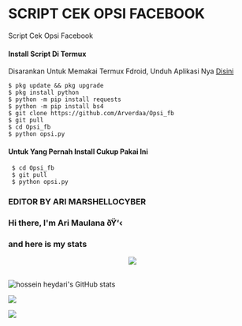 

# SCRIPT CEK OPSI FACEBOOK
Script Cek Opsi Facebook

#### Install Script Di Termux
 Disarankan Untuk Memakai Termux Fdroid, Unduh Aplikasi Nya [Disini](https://f-droid.org/repo/com.termux_118.apk)
 ```
 $ pkg update && pkg upgrade
 $ pkg install python
 $ python -m pip install requests
 $ python -m pip install bs4
 $ git clone https://github.com/Arverdaa/Opsi_fb
 $ git pull
 $ cd Opsi_fb
 $ python opsi.py
 ```
#### Untuk Yang Pernah Install Cukup Pakai Ini
 ```
  $ cd Opsi_fb
  $ git pull
  $ python opsi.py
 ```
 ### EDITOR BY ARI MARSHELLOCYBER


### Hi there, I'm Ari Maulana ðŸ‘‹



### and here is my stats

<p align="center"><img src="https://www.codewars.com/users/ARVERDAA/badges/large"/><br /><br />

  <img src="https://github-readme-stats.vercel.app/api?username=ARVERDAA&show_icons=true&include_all_commits=true&theme=monokai" alt="hossein heydari's GitHub stats" /><br />

  <img src="https://github-readme-streak-stats.herokuapp.com/?user=ARVERDAA&theme=monokai"/>

  <img src="https://github-readme-stats.vercel.app/api/top-langs/?username=ARVERDAA&layout=compact&theme=monokai&langs_count=12"/><br />

</p>



<!--

**Lucif3rArvee/Verdaa808** is a âœ¨ _special_ âœ¨ repository because its `README.md` (this file) appears on your GitHub profile.



Here are some ideas to get you started:



- ðŸ”­ Iâ€™m currently working on ...

- ðŸŒ± Iâ€™m currently learning ...

- ðŸ‘¯ Iâ€™m looking to collaborate on ...

- ðŸ¤” Iâ€™m looking for help with ...

- ðŸ’¬ Ask me about ...

- ðŸ“« How to reach me: ...

- ðŸ˜„ Pronouns: ...

- âš¡ Fun fact: ...

-->
 
 

